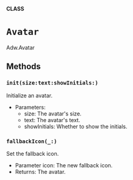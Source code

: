 **CLASS**

# `Avatar`

Adw.Avatar

## Methods
### `init(size:text:showInitials:)`

Initialize an avatar.
- Parameters:
  - size: The avatar's size.
  - text: The avatar's text.
  - showInitials: Whether to show the initials.

### `fallbackIcon(_:)`

Set the fallback icon.
- Parameter icon: The new fallback icon.
- Returns: The avatar.
